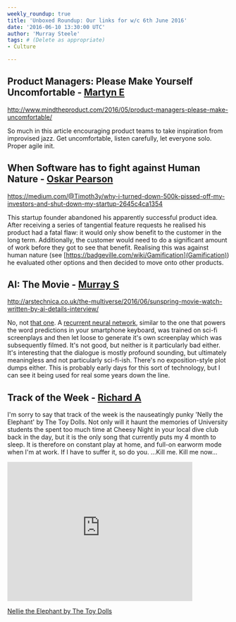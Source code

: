 ```yaml
---
weekly_roundup: true
title: 'Unboxed Roundup: Our links for w/c 6th June 2016'
date: '2016-06-10 13:30:00 UTC'
author: 'Murray Steele'
tags: # (Delete as appropriate)
- Culture

---
```


## Product Managers: Please Make Yourself Uncomfortable - [Martyn E](/people#martyn-evans)

http://www.mindtheproduct.com/2016/05/product-managers-please-make-uncomfortable/

So much in this article encouraging product teams to take inspiration from improvised jazz. Get uncomfortable, listen carefully, let everyone solo. Proper agile init.

## When Software has to fight against Human Nature - [Oskar Pearson](/people)

https://medium.com/@Timoth3y/why-i-turned-down-500k-pissed-off-my-investors-and-shut-down-my-startup-2645c4ca1354

This startup founder abandoned his apparently successful product idea. After receiving a series of tangential feature requests he realised his product had a fatal flaw: it would only show benefit to the customer in the long term. Additionally, the customer would need to do a significant amount of work before they got to see that benefit. Realising this was against human nature (see [https://badgeville.com/wiki/Gamification](Gamification)) he evaluated other options and then decided to move onto other products.

## AI: The Movie - [Murray S](/people#murray-steele)

http://arstechnica.co.uk/the-multiverse/2016/06/sunspring-movie-watch-written-by-ai-details-interview/

No, not [that one](http://www.imdb.com/title/tt0212720/).  A [recurrent neural network](https://en.wikipedia.org/wiki/Recurrent_neural_network), similar to the one that powers the word predictions in your smartphone keyboard, was trained on sci-fi screenplays and then let loose to generate it's own screenplay which was subsequently filmed.  It's not good, but neither is it particularly bad either.  It's interesting that the dialogue is mostly profound sounding, but ultimately meaningless and not particularly sci-fi-ish.  There's no exposition-style plot dumps either.  This is probably early days for this sort of technology, but I can see it being used for real some years down the line.

## Track of the Week - [Richard A](/people#richard-archer)

I'm sorry to say that track of the week is the nauseatingly punky 'Nelly the Elephant' by The Toy Dolls. Not only will it haunt the memories of University students the spent too much time at Cheesy Night in your local dive club back in the day, but it is the only song that currently puts my 4 month to sleep. It is therefore on constant play at home, and full-on earworm mode when I'm at work. If I have to suffer it, so do you.
...Kill me. Kill me now...

<iframe width="420" height="315" src="https://www.youtube.com/embed/eti21PVHXrg" frameborder="0" allowfullscreen></iframe>

[Nellie the Elephant by The Toy Dolls](https://www.youtube.com/watch?v=eti21PVHXrg)

